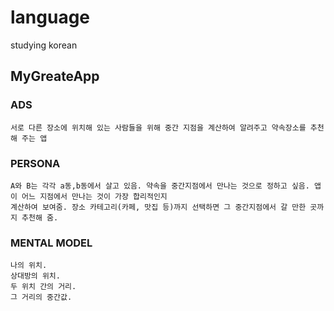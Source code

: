 # language
studying korean

## MyGreateApp

### ADS
    서로 다른 장소에 위치해 있는 사람들을 위해 중간 지점을 계산하여 알려주고 약속장소를 추천해 주는 앱

### PERSONA    
    A와 B는 각각 a동,b동에서 살고 있음. 약속을 중간지점에서 만나는 것으로 정하고 싶음. 앱이 어느 지점에서 만나는 것이 가장 합리적인지
    계산하여 보여줌. 장소 카테고리(카페, 맛집 등)까지 선택하면 그 중간지점에서 갈 만한 곳까지 추천해 줌.
### MENTAL MODEL
    나의 위치. 
    상대방의 위치. 
    두 위치 간의 거리. 
    그 거리의 중간값.

